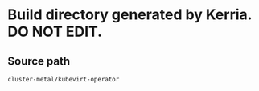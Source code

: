 # Build directory generated by Kerria. **DO NOT EDIT.**

## Source path
```
cluster-metal/kubevirt-operator
```
